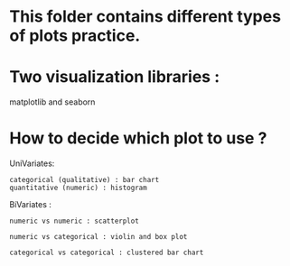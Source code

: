 # This folder contains different types of plots practice. 
# Two visualization libraries :
  matplotlib  and seaborn 
# How to decide which plot to use ?
UniVariates:
    
    categorical (qualitative) : bar chart
    quantitative (numeric) : histogram  

BiVariates :
    
    numeric vs numeric : scatterplot

    numeric vs categorical : violin and box plot

    categorical vs categorical : clustered bar chart 


